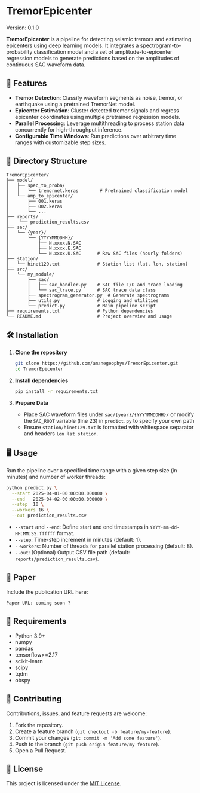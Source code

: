 # TremorEpicenter

Version: 0.1.0

**TremorEpicenter** is a pipeline for detecting seismic tremors and estimating epicenters using deep learning models. It integrates a spectrogram-to-probability classification model and a set of amplitude-to-epicenter regression models to generate predictions based on the amplitudes of continuous SAC waveform data.

## 🚀 Features

- **Tremor Detection**: Classify waveform segments as noise, tremor, or earthquake using a pretrained TremorNet model.
- **Epicenter Estimation**: Cluster detected tremor signals and regress epicenter coordinates using multiple pretrained regression models.
- **Parallel Processing**: Leverage multithreading to process station data concurrently for high-throughput inference.
- **Configurable Time Windows**: Run predictions over arbitrary time ranges with customizable step sizes.

## 📁 Directory Structure

```
TremorEpicenter/
├── model/
│   ├── spec_to_proba/
│   │   └── tremornet.keras        # Pretrained classification model
│   └── amp_to_epicenter/
│       ├── 001.keras
│       ├── 002.keras
│       └── ...
├── reports/ 
│    └── prediction_results.csv
├── sac/
│   └── {year}/
│       └── {YYYYMMDDHH}/
│           ├── N.xxxx.N.SAC
│           ├── N.xxxx.E.SAC
│           └── N.xxxx.U.SAC      # Raw SAC files (hourly folders)
├── station/
│   └── hinet129.txt              # Station list (lat, lon, station)
├── src/
│   └── my_module/
│       ├── sac/
│       │   ├── sac_handler.py    # SAC file I/O and trace loading
│       │   └── sac_trace.py      # SAC trace data class
│       ├── spectrogram_generator.py  # Generate spectrograms
│       ├── utils.py              # Logging and utilities
│       └── predict.py            # Main pipeline script
├── requirements.txt              # Python dependencies
└── README.md                     # Project overview and usage
```

## 🛠️ Installation

1. **Clone the repository**
   ```bash
   git clone https://github.com/amanegeophys/TremorEpicenter.git
   cd TremorEpicenter
   ```

2. **Install dependencies**
   ```bash
   pip install -r requirements.txt
   ```

3. **Prepare Data**
   - Place SAC waveform files under `sac/{year}/{YYYYMMDDHH}/` or modify the `SAC_ROOT` variable (line 23) in `predict.py` to specify your own path 
   - Ensure `station/hinet129.txt` is formatted with whitespace separator and headers `lon lat station`.

## 🖥️ Usage

Run the pipeline over a specified time range with a given step size (in minutes) and number of worker threads:

```bash
python predict.py \
  --start 2025-04-01-00:00:00.000000 \
  --end   2025-04-02-00:00:00.000000 \
  --step  10 \
  --workers 16 \
  --out prediction_results.csv
```

- `--start` and `--end`: Define start and end timestamps in `YYYY-mm-dd-HH:MM:SS.ffffff` format.
- `--step`: Time-step increment in minutes (default: 1).
- `--workers`: Number of threads for parallel station processing (default: 8).
- `--out`: (Optional) Output CSV file path (default: `reports/prediction_results.csv`).

## 📄 Paper

Include the publication URL here:

```
Paper URL: coming soon ?
```

## 📄 Requirements

- Python 3.9+
- numpy
- pandas
- tensorflow>=2.17
- scikit-learn
- scipy
- tqdm
- obspy

## 📑 Contributing

Contributions, issues, and feature requests are welcome:

1. Fork the repository.
2. Create a feature branch (`git checkout -b feature/my-feature`).
3. Commit your changes (`git commit -m 'Add some feature'`).
4. Push to the branch (`git push origin feature/my-feature`).
5. Open a Pull Request.

## 📝 License

This project is licensed under the [MIT License](LICENSE).